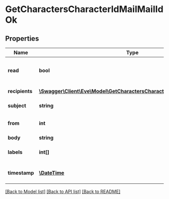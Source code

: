 # GetCharactersCharacterIdMailMailIdOk

## Properties
Name | Type | Description | Notes
------------ | ------------- | ------------- | -------------
**read** | **bool** | Whether the mail is flagged as read | [optional] 
**recipients** | [**\Swagger\Client\Eve\Model\GetCharactersCharacterIdMailMailIdRecipient[]**](GetCharactersCharacterIdMailMailIdRecipient.md) | Recipients of the mail | [optional] 
**subject** | **string** | Mail subject | [optional] 
**from** | **int** | From whom the mail was sent | [optional] 
**body** | **string** | Mail&#39;s body | [optional] 
**labels** | **int[]** | Labels attached to the mail | [optional] 
**timestamp** | [**\DateTime**](\DateTime.md) | When the mail was sent | [optional] 

[[Back to Model list]](../README.md#documentation-for-models) [[Back to API list]](../README.md#documentation-for-api-endpoints) [[Back to README]](../README.md)



